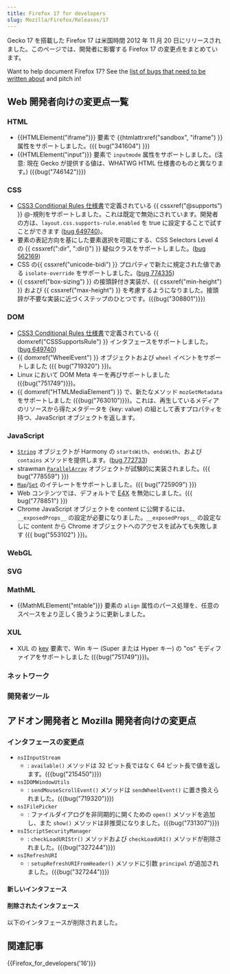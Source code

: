 ```yaml
---
title: Firefox 17 for developers
slug: Mozilla/Firefox/Releases/17
---
```


Gecko 17 を搭載した Firefox 17 は米国時間 2012 年 11 月 20 日にリリースされました。このページでは、開発者に影響する Firefox 17 の変更点をまとめています。

Want to help document Firefox 17? See the [list of bugs that need to be written about](http://beta.elchi3.de/doctracker/#list=fx&version=17.0) and pitch in!

## Web 開発者向けの変更点一覧

### HTML

- {{HTMLElement("iframe")}} 要素で {{htmlattrxref("sandbox", "iframe") }} 属性をサポートしました。({{ bug("341604") }})
- {{HTMLElement("input")}} 要素で `inputmode` 属性をサポートしました。(注意: 現在 Gecko が提供する値は、WHATWG HTML 仕様書のものと異なります。) ({{bug("746142")}})

### CSS

- [CSS3 Conditional Rules 仕様書](http://dev.w3.org/csswg/css3-conditional/)で定義されている {{ cssxref("@supports") }} @-規則をサポートしました。これは既定で無効にされています。開発者の方は、`layout.css.supports-rule.enabled` を true に設定することで試すことができます ([bug 649740](https://bugzilla.mozilla.org/show_bug.cgi?id=649740))。
- 要素の表記方向を基にした要素選択を可能にする、CSS Selectors Level 4 の {{ cssxref(":dir", ":dir()") }} 疑似クラスをサポートしました。([bug 562169](https://bugzilla.mozilla.org/show_bug.cgi?id=562169))
- CSS の{{ cssxref("unicode-bidi") }} プロパティで新たに規定された値である `isolate-override` をサポートしました。([bug 774335](https://bugzilla.mozilla.org/show_bug.cgi?id=774335))
- {{ cssxref("box-sizing") }} の接頭辞付き実装が、{{ cssxref("min-height") }} および {{ cssxref("max-height") }} を考慮するようになりました。接頭辞が不要な実装に近づくステップのひとつです。({{bug("308801")}})

### DOM

- [CSS3 Conditional Rules 仕様書](http://dev.w3.org/csswg/css3-conditional/)で定義されている {{ domxref("CSSSupportsRule") }} インタフェースをサポートしました。([bug 649740](https://bugzilla.mozilla.org/show_bug.cgi?id=649740))
- {{ domxref("WheelEvent") }} オブジェクトおよび `wheel` イベントをサポートしました ({{ bug("719320") }})。
- Linux において DOM Meta キーを再びサポートしました ({{bug("751749")}})。
- {{ domxref("HTMLMediaElement") }} で、新たなメソッド `mozGetMetadata` をサポートしました ({{bug("763010")}})。これは、再生しているメディアのリソースから得たメタデータを {key: value} の組として表すプロパティを持つ、JavaScript オブジェクトを返します。

### JavaScript

- [`String`](/ja/docs/JavaScript/Reference/Global_Objects/String) オブジェクトが Harmony の `startsWith`、`endsWith`、および `contains` メソッドを提供します。([bug 772733](https://bugzilla.mozilla.org/show_bug.cgi?id=772733))
- strawman [`ParallelArray`](/ja/docs/JavaScript/Reference/Global_Objects/ParallelArray) オブジェクトが試験的に実装されました。({{ bug("778559") }})
- [`Map`](/ja/docs/JavaScript/Reference/Global_Objects/Map)/[`Set`](/ja/docs/JavaScript/Reference/Global_Objects/Set) のイテレートをサポートしました。({{ bug("725909") }})
- Web コンテンツでは、デフォルトで [E4X](/ja/docs/E4X) を無効にしました。({{ bug("778851") }})
- Chrome JavaScript オブジェクトを content に公開するには、`__exposedProps__` の設定が必要になりました。`__exposedProps__` の設定なしに content から Chrome オブジェクトへのアクセスを試みても失敗します ({{ bug("553102") }})。

### WebGL

### SVG

### MathML

- {{MathMLElement("mtable")}} 要素の `align` 属性のパース処理を、任意のスペースをより正しく扱うように更新しました。

### XUL

- XUL の [key](/ja/docs/XUL/key) 要素で、Win キー (Super または Hyper キー) の "os" モディファイアをサポートしました ({{bug("751749")}})。

### ネットワーク

### 開発者ツール

## アドオン開発者と Mozilla 開発者向けの変更点

### インタフェースの変更点

- `nsIInputStream`
  - : `available()` メソッドは 32 ビット長ではなく 64 ビット長で値を返します。({{bug("215450")}})
- `nsIDOMWindowUtils`
  - : `sendMouseScrollEvent()` メソッドは `sendWheelEvent()` に置き換えられました。({{bug("719320")}})
- `nsIFilePicker`
  - : ファイルダイアログを非同期的に開くための `open()` メソッドを追加し、また `show()` メソッドは非推奨になりました。({{bug("731307")}})
- `nsIScriptSecurityManager`
  - : `checkLoadURIStr()` メソッドおよび `checkLoadURI()` メソッドが削除されました。({{bug("327244")}})
- `nsIRefreshURI`
  - : `setupRefreshURIFromHeader()` メソッドに引数 `principal` が追加されました。({{bug("327244")}})

#### 新しいインタフェース

#### 削除されたインタフェース

以下のインタフェースが削除されました。

## 関連記事

{{Firefox_for_developers('16')}}
